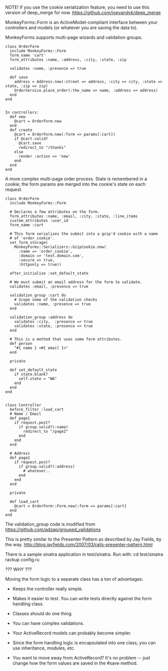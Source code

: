 NOTE!  If you use the cookie serialization feature, you 
need to use this version of deep_merge for now.
https://github.com/joevandyk/deep_merge


MonkeyForms::Form is an ActiveModel-compliant interface
between your controllers and models (or whatever you are 
saving the data to).

MonkeyForms supports multi-page wizards and validation groups.


    class OrderForm
      include MonkeyForms::Form
      form_name 'cart'
      form_attributes :name, :address, :city, :state, :zip 
      
      validates :name, :presence => true

      def save
        address = Address.new(:street => address, :city => city, :state => state, :zip => zip)
        OrderService.place_order(:the_name => name, :address => address)
      end
    end


    In controllers:
      def new
        @cart = OrderForm.new
      end
      def create
        @cart = OrderForm.new(:form => params[:cart])
        if @cart.valid?
          @cart.save
          redirect_to "/thanks"
        else
          render :action => 'new'
        end
      end
    end



A more complex multi-page order process.
State is remembered in a cookie; the form params are merged into the cookie's state on each request.

    class OrderForm
      include MonkeyForms::Form

      # Declares a few attributes on the form.
      form_attributes :name, :email, :city, :state, :line_items
      custom_attributes :user_id
      form_name :cart

      # This form serializes the submit into a gzip'd cookie with a name
      # of 'order_cookie'.
      set_form_storage(
        MonkeyForms::Serializers::GzipCookie.new(
          :name => 'order_cookie',
          :domain => 'test.domain.com',
          :secure => true,
          :httponly => true))

      after_initialize :set_default_state

      # We must submit an email address for the form to validate.
      validates :email, :presence => true

      validation_group :cart do
        # Scope some of the validation checks
        validates :name, :presence => true
      end

      validation_group :address do
        validates :city,  :presence => true
        validates :state, :presence => true
      end

      # This is a method that uses some form attributes.
      def person
        "#{ name } <#{ email }>"
      end

      private

      def set_default_state
        if state.blank?
          self.state = "WA"
        end
      end
    end


    class Controller
      before_filter :load_cart
      # Name / Email
      def page1
        if request.post?
          if group.valid?(:name)
            redirect_to "/page2"
          end
        end
      end

      # Address
      def page2
        if request.post?
          if group.valid?(:address)
            # whatever..
          end
        end
      end

      private

      def load_cart
        @cart = OrderForm::Form.new(:form => params[:cart]
      end
    end


The validation_group code is modified from 
https://github.com/adzap/grouped_validations


This is pretty similar to the Presenter Pattern as described
by Jay Fields, by the way. http://blog.jayfields.com/2007/03/rails-presenter-pattern.html



There is a sample sinatra application in test/sinatra.  Run with:
cd test/sinatra
rackup config.ru



??? WHY ???

Moving the form logic to a separate class has a ton of advantages:

* Keeps the controller really simple.  

* Makes it easier to test. You can write tests directly against the form handling class.

* Classes should do one thing.

* You can have complex validations.

* Your ActiveRecord models can probably become simpler.

* Since the form handling logic is encapsulated into one class, you can use 
  inheritance, modules, etc.

* You want to move away from ActiveRecord? It's no problem -- just change how the 
  form values are saved in the #save method.
